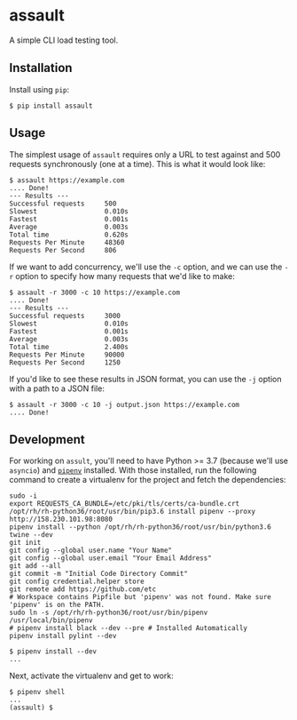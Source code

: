 # assault

A simple CLI load testing tool.

## Installation

Install using `pip`:

```
$ pip install assault
```

## Usage

The simplest usage of `assault` requires only a URL to test against and 500 requests synchronously (one at a time). This is what it would look like:

```
$ assault https://example.com
.... Done!
--- Results ---
Successful requests     500
Slowest                 0.010s
Fastest                 0.001s
Average                 0.003s
Total time              0.620s
Requests Per Minute     48360
Requests Per Second     806
```

If we want to add concurrency, we'll use the `-c` option, and we can use the `-r` option to specify how many requests that we'd like to make:

```
$ assault -r 3000 -c 10 https://example.com
.... Done!
--- Results ---
Successful requests     3000
Slowest                 0.010s
Fastest                 0.001s
Average                 0.003s
Total time              2.400s
Requests Per Minute     90000
Requests Per Second     1250
```

If you'd like to see these results in JSON format, you can use the `-j` option with a path to a JSON file:

```
$ assault -r 3000 -c 10 -j output.json https://example.com
.... Done!
```

## Development

For working on `assult`, you'll need to have Python >= 3.7 (because we'll use `asyncio`) and [`pipenv`][1] installed. With those installed, run the following command to create a virtualenv for the project and fetch the dependencies:

```
sudo -i
export REQUESTS_CA_BUNDLE=/etc/pki/tls/certs/ca-bundle.crt
/opt/rh/rh-python36/root/usr/bin/pip3.6 install pipenv --proxy http://158.230.101.98:8080
pipenv install --python /opt/rh/rh-python36/root/usr/bin/python3.6 twine --dev
git init
git config --global user.name "Your Name"
git config --global user.email "Your Email Address"
git add --all
git commit -m "Initial Code Directory Commit"
git config credential.helper store
git remote add https://github.com/etc
# Workspace contains Pipfile but 'pipenv' was not found. Make sure 'pipenv' is on the PATH.
sudo ln -s /opt/rh/rh-python36/root/usr/bin/pipenv /usr/local/bin/pipenv
# pipenv install black --dev --pre # Installed Automatically
pipenv install pylint --dev
```

```
$ pipenv install --dev
...
```

Next, activate the virtualenv and get to work:

```
$ pipenv shell
...
(assault) $
```

[1]: https://docs.pipenv.org/en/latest/